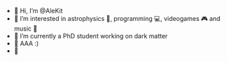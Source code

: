 - 👋 Hi, I’m @AleKit
- 👀 I’m interested in astrophysics 🌌, programming 💻, videogames 🎮 and music 🎵
- 🌱 I’m currently a PhD student working on dark matter
- 💞️ AAA :)
- 🍰

<!---
AleKit/AleKit is a ✨ special ✨ repository because its `README.md` (this file) appears on your GitHub profile.
You can click the Preview link to take a look at your changes.
- 📫 How to reach me ...
--->
